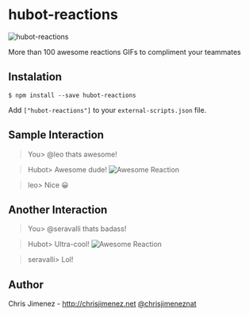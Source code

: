 # hubot-reactions
![hubot-reactions](https://i.imgur.com/Ie17FZ6.gif)

More than 100 awesome reactions GIFs to compliment your teammates

## Instalation
```
$ npm install --save hubot-reactions
```
Add `["hubot-reactions"]` to your `external-scripts.json` file.


## Sample Interaction

>You> @leo thats awesome!

>Hubot> Awesome dude! <img src="https://i.imgur.com/d7TBk.gif" alt="Awesome Reaction"/>

>leo> Nice 😀


## Another Interaction

>You> @seravalli thats badass!

>Hubot> Ultra-cool! <img src="https://i.imgur.com/dYznV.gif" alt="Awesome Reaction"/>

>seravalli> Lol!

Author
------
Chris Jimenez - http://chrisjimenez.net
[@chrisjimeneznat](http://twitter.com/chrisjimeneznat)
